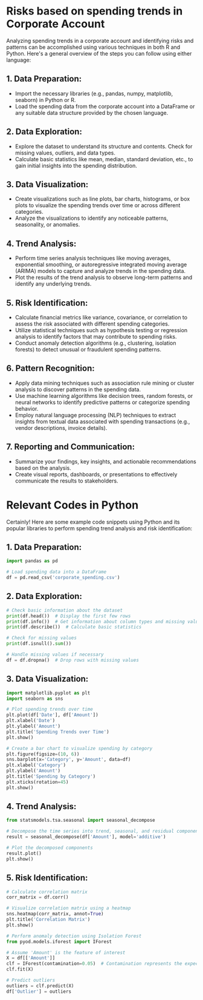 # Risks based on spending trends in Corporate Account
Analyzing spending trends in a corporate account and identifying risks and patterns can be accomplished using various techniques in both R and Python. Here's a general overview of the steps you can follow using either language:

## 1. Data Preparation:
   - Import the necessary libraries (e.g., pandas, numpy, matplotlib, seaborn) in Python or R.
   - Load the spending data from the corporate account into a DataFrame or any suitable data structure provided by the chosen language.

## 2. Data Exploration:
   - Explore the dataset to understand its structure and contents. Check for missing values, outliers, and data types.
   - Calculate basic statistics like mean, median, standard deviation, etc., to gain initial insights into the spending distribution.

## 3. Data Visualization:
   - Create visualizations such as line plots, bar charts, histograms, or box plots to visualize the spending trends over time or across different categories.
   - Analyze the visualizations to identify any noticeable patterns, seasonality, or anomalies.

## 4. Trend Analysis:
   - Perform time series analysis techniques like moving averages, exponential smoothing, or autoregressive integrated moving average (ARIMA) models to capture and analyze trends in the spending data.
   - Plot the results of the trend analysis to observe long-term patterns and identify any underlying trends.

## 5. Risk Identification:
   - Calculate financial metrics like variance, covariance, or correlation to assess the risk associated with different spending categories.
   - Utilize statistical techniques such as hypothesis testing or regression analysis to identify factors that may contribute to spending risks.
   - Conduct anomaly detection algorithms (e.g., clustering, isolation forests) to detect unusual or fraudulent spending patterns.

## 6. Pattern Recognition:
   - Apply data mining techniques such as association rule mining or cluster analysis to discover patterns in the spending data.
   - Use machine learning algorithms like decision trees, random forests, or neural networks to identify predictive patterns or categorize spending behavior.
   - Employ natural language processing (NLP) techniques to extract insights from textual data associated with spending transactions (e.g., vendor descriptions, invoice details).

## 7. Reporting and Communication:
   - Summarize your findings, key insights, and actionable recommendations based on the analysis.
   - Create visual reports, dashboards, or presentations to effectively communicate the results to stakeholders.

# Relevant Codes in Python

Certainly! Here are some example code snippets using Python and its popular libraries to perform spending trend analysis and risk identification:

## 1. Data Preparation:
```python
import pandas as pd

# Load spending data into a DataFrame
df = pd.read_csv('corporate_spending.csv')
```

## 2. Data Exploration:
```python
# Check basic information about the dataset
print(df.head())  # Display the first few rows
print(df.info())  # Get information about column types and missing values
print(df.describe())  # Calculate basic statistics

# Check for missing values
print(df.isnull().sum())

# Handle missing values if necessary
df = df.dropna()  # Drop rows with missing values
```

## 3. Data Visualization:
```python
import matplotlib.pyplot as plt
import seaborn as sns

# Plot spending trends over time
plt.plot(df['Date'], df['Amount'])
plt.xlabel('Date')
plt.ylabel('Amount')
plt.title('Spending Trends over Time')
plt.show()

# Create a bar chart to visualize spending by category
plt.figure(figsize=(10, 6))
sns.barplot(x='Category', y='Amount', data=df)
plt.xlabel('Category')
plt.ylabel('Amount')
plt.title('Spending by Category')
plt.xticks(rotation=45)
plt.show()
```

## 4. Trend Analysis:
```python
from statsmodels.tsa.seasonal import seasonal_decompose

# Decompose the time series into trend, seasonal, and residual components
result = seasonal_decompose(df['Amount'], model='additive')

# Plot the decomposed components
result.plot()
plt.show()
```

## 5. Risk Identification:
```python
# Calculate correlation matrix
corr_matrix = df.corr()

# Visualize correlation matrix using a heatmap
sns.heatmap(corr_matrix, annot=True)
plt.title('Correlation Matrix')
plt.show()

# Perform anomaly detection using Isolation Forest
from pyod.models.iforest import IForest

# Assume 'Amount' is the feature of interest
X = df[['Amount']]
clf = IForest(contamination=0.05)  # Contamination represents the expected proportion of outliers
clf.fit(X)

# Predict outliers
outliers = clf.predict(X)
df['Outlier'] = outliers
```
